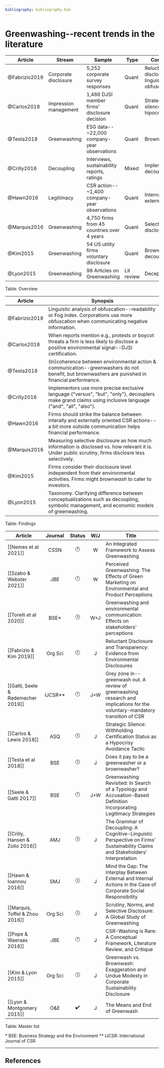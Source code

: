 ```yaml
---
bibliography: bibliography.bib
---
```


# Greenwashing--recent trends in the literature

Article         | Stream                | Sample                                    | Type      | Concepts
-----------     | ---                   | ----------------                          | ---       | ----------
@Fabrizio2019   | Corporate disclosure  | 5,252 corporate survey responses          | Quant     | Reluctant disclosure, linguistic obfuscation
@Carlos2018     | Impression management |1,486 DJSI member firms' disclosure decision|Quant     | Strategic silence, hipocrisy
@Testa2018      | Greenwashing          |ESG data--~22,000 company-year observations| Quant     | Brownwashing 
@Crilly2016     | Decoupling            |Interviews, sustainability reports, ratings| Mixed     | Implementors, decouplers
@Hawn2016       | Legitimacy            |CSR action--~1,400 company-year observations|Quant     | Internal, external action
@Marquis2016    | Greenwashing          | 4,750 firms from 45 countries over 4 years| Quant     | Selective disclosure
@Kim2015        | Greenwashing          | 54 US utility firms voluntary disclosure  | Quant     | Brownwashing, decoupling
@Lyon2015       | Greenwashing          | 98 Articles on Greenwashing               | Lit review| Deception
Table: Overview

Article         | Synopsis
---             | ---------------
@Fabrizio2019   | Linguistic analysis of obfuscation--readability or Fog index. Corporations use more obfuscation when communicating negative information.
@Carlos2018     | When reports mention e.g., protests or boycot threats a firm is less likely to disclose a positive environmental signal--DJSI certification.
@Testa2018      | (In)coherence between environmental action & communication--greenwashers do not benefit, but brownwashers are punished in financial performance.
@Crilly2016     | Implementors use more precise exclusive language ("versus", "but", "only"), decouplers make grand claims using inclusive language ("and", "all", "also").
@Hawn2016       | Firms should strike the balance between interally and externally oriented CSR actions--a bit more outside communication helps financial performance.
@Marquis2016    | Measuring selective disclosure as how much information is disclosed vs. how relevant it is. Under public scrutiny, firms disclosre less selectively.
@Kim2015        | Firms consider their disclosure level independent from their environmental activities. Firms might *brownwash* to cater to investors.
@Lyon2015       | Taxonomy. Clarifying difference between conceptualizations such as decoupling, symbolic management, and economic models of greenwashing.
Table: Findings

Article                           |Journal| Status           | W/J| Title
------------                      | :-:   | :-:              | :-:| ------------------------------------
[[Nemes et al 2021]]              | CSSN  | :clock1:         | W  | An Integrated Framework to Assess Greenwashing
[[Szabo & Webster 2021]]          | JBE   | :clock12:        | W  | Perceived Greenwashing: The Effects of Green Marketing on Environmental and Product Perceptions
[[Torelli et al 2020]]            | BSE*  | :clock3:         | W+J| Greenwashing and environmental communication: Effects on stakeholders' perceptions
[[Fabrizio & Kim 2019]]           |Org Sci| :clock7:         | J  | Reluctant Disclosure and Transparency: Evidence from Environmental Disclosures
[[Gatti, Seele & Rademacher 2019]]|IJCSR**| :clock12:        | J+W| Grey zone in--greenwash out. A review of greenwashing research and implications for the voluntary-mandatory transition of CSR
[[Carlos & Lewis 2018]]           | ASQ   | :clock4:         | J  | Strategic Silence: Withholding Certification Status as a Hypocrisy Avoidance Tactic        
[[Testa et al 2018]]              | BSE   | :clock4:         | J  | Does it pay to be a greenwasher or a brownwasher?
[[Seele & Gatti 2017]]            | BSE   | :clock12:        | J+W| Greenwashing Revisited: In Search of a Typology and Accusation-Based Definition Incorporating Legitimacy Strategies
[[Crilly, Hansen & Zollo 2016]]   | AMJ   | :clock4:         | J  | The Grammar of Decoupling: A Cognitive-Linguistic Perspective on Firms’ Sustainability Claims and Stakeholders’ Interpretation
[[Hawn & Ioannou 2016]]           | SMJ   | :clock5:         | J  | Mind the Gap: The Interplay Between External and Internal Actions in the Case of Corporate Social Responsibility
[[Marquis, Toffel & Zhou 2016]]   |Org Sci| :clock4:         | J  | Scrutiny, Norms, and Selective Disclosure: A Global Study of Greenwashing
[[Pope & Waeraas 2016]]           | JBE   | :clock12:        | J  | CSR-Washing is Rare: A Conceptual Framework, Literature Review, and Critique
[[Kim & Lyon 2015]]               |Org Sci| :clock5:         | J  | Greenwash vs. Brownwash: Exaggeration and Undue Modesty in Corporate Sustainability Disclosure
[[Lyon & Montgomery 2015]]        | O&E   |:heavy_check_mark:| J  | The Means and End of Greenwash
Table: Master list

\* BSE: Business Strategy and the Environment
\** IJCSR: International Journal of CSR

---

## References